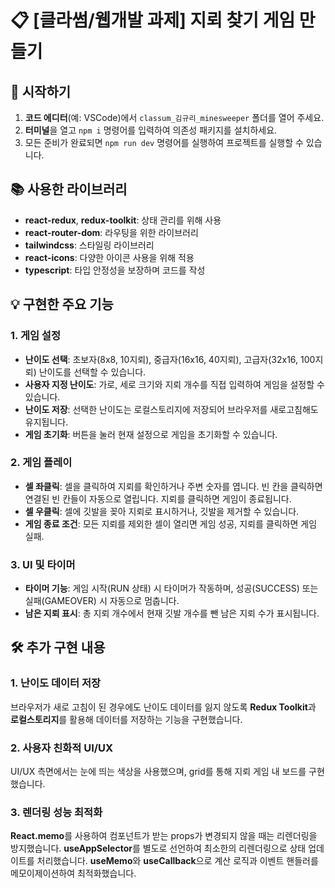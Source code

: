 # 📋 [클라썸/웹개발 과제] 지뢰 찾기 게임 만들기



## 🚀 시작하기

1. **코드 에디터**(예: VSCode)에서 `classum_김규리_minesweeper` 폴더를 열어 주세요.
2. **터미널**을 열고 `npm i` 명령어를 입력하여 의존성 패키지를 설치하세요.
3. 모든 준비가 완료되면 `npm run dev` 명령어를 실행하여 프로젝트를 실행할 수 있습니다.



## 📚 사용한 라이브러리

- **react-redux**, **redux-toolkit**: 상태 관리를 위해 사용
- **react-router-dom**: 라우팅을 위한 라이브러리
- **tailwindcss**: 스타일링 라이브러리
- **react-icons**: 다양한 아이콘 사용을 위해 적용
- **typescript**: 타입 안정성을 보장하며 코드를 작성



## 💡 구현한 주요 기능

### 1. **게임 설정**
- **난이도 선택**: 초보자(8x8, 10지뢰), 중급자(16x16, 40지뢰), 고급자(32x16, 100지뢰) 난이도를 선택할 수 있습니다.
- **사용자 지정 난이도**: 가로, 세로 크기와 지뢰 개수를 직접 입력하여 게임을 설정할 수 있습니다.
- **난이도 저장**: 선택한 난이도는 로컬스토리지에 저장되어 브라우저를 새로고침해도 유지됩니다.
- **게임 초기화**: 버튼을 눌러 현재 설정으로 게임을 초기화할 수 있습니다.

### 2. **게임 플레이**
- **셀 좌클릭**: 셀을 클릭하여 지뢰를 확인하거나 주변 숫자를 엽니다.
                 빈 칸을 클릭하면 연결된 빈 칸들이 자동으로 열립니다.
                 지뢰를 클릭하면 게임이 종료됩니다.
- **셀 우클릭**: 셀에 깃발을 꽂아 지뢰로 표시하거나, 깃발을 제거할 수 있습니다.
- **게임 종료 조건**: 모든 지뢰를 제외한 셀이 열리면 게임 성공, 지뢰를 클릭하면 게임 실패.

### 3. **UI 및 타이머**
- **타이머 기능**: 게임 시작(RUN 상태) 시 타이머가 작동하며, 성공(SUCCESS) 또는 실패(GAMEOVER) 시 자동으로 멈춥니다.
- **남은 지뢰 표시**: 총 지뢰 개수에서 현재 깃발 개수를 뺀 남은 지뢰 수가 표시됩니다.



## 🛠 추가 구현 내용

### 1. **난이도 데이터 저장**
브라우저가 새로 고침이 된 경우에도 난이도 데이터를 잃지 않도록 **Redux Toolkit**과 **로컬스토리지**를 활용해 데이터를 저장하는 기능을 구현했습니다.

### 2. **사용자 친화적 UI/UX**
UI/UX 측면에서는 눈에 띄는 색상을 사용했으며, grid를 통해 지뢰 게임 내 보드를 구현했습니다.

### 3. **렌더링 성능 최적화**
**React.memo**를 사용하여 컴포넌트가 받는 props가 변경되지 않을 때는 리렌더링을 방지했습니다.
**useAppSelector**를 별도로 선언하여 최소한의 리렌더링으로 상태 업데이트를 처리했습니다.
**useMemo**와 **useCallback**으로 계산 로직과 이벤트 핸들러를 메모이제이션하여 최적화했습니다.


